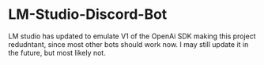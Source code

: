 # LM-Studio-Discord-Bot
LM studio has updated to emulate V1 of the OpenAi SDK making this project redudntant, since most other bots should work now. I may still update it in the future, but most likely not.
